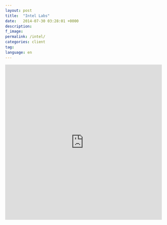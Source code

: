 ```yaml
---
layout: post
title:  "Intel Labs"
date:   2014-07-30 03:28:01 +0000
description:
f_image:
permalink: /intel/
categories: client
tag:
language: en
---
```



<div class="row">
  <div class="col-12">
    <iframe width="100%" height="500px" src="https://www.youtube.com/embed/ZHoupflzwss?controls=0" frameborder="0" allow="accelerometer; autoplay; encrypted-media; gyroscope; picture-in-picture" allowfullscreen></iframe>
    <!-- <video src="videofile.ogg" autoplay poster="https://github.com/gndclouds/galileo.starter.kit/blob/master/docs/assets/GalileoStarterKit_Feature.png?raw=true">

    </video> -->
  </div>
  <div class="col-12">
    <br>
    <strong>Sumary</strong>
    <p>At Intel Labs I worked on the User Experience Research Group's Open Design Team where I focused on researching how Intel could make hardware more approachable to novice makers. Our goal was to deliver a comprehensive research summary of the
      space surrounding Galileo and a final prototype of our recommended solution. Our team conducted a comprehensive research phase focusing on building a comprehensive ecosystem surrounding the Galileo to enable it to become an educational
      platform for individuals new to the maker space.</p>
  </div>
</div>



<div class="row">
  <div class="col-12">
    <br>
    <br>
    <strong>Principles</strong>
  </div>
  <div class="col-3">
    <img style="max-width:100px;" src="https://github.com/gndclouds/galileo.starter.kit/blob/master/docs/assets/media/np_collaborate_974169_000000.png?raw=true" alt="">
    <br>
    <strong>Collaborative</strong>
    <p>The product should allow for more than one user at the same time.</p>
  </div>

  <div class="col-3">
    <img style="max-width:100px;" src="https://github.com/gndclouds/galileo.starter.kit/blob/master/docs/assets/media/np_generative_853363_000000.png?raw=true" alt="">
    <br>
    <strong>Generative</strong>
    <p>It should multiply the possibilities for making. It should be FUN and spark imagination.</p>
  </div>

  <div class="col-3">
    <img style="max-width:100px;" src="https://github.com/gndclouds/galileo.starter.kit/blob/master/docs/assets/media/np_quick_1748480_000000.png?raw=true" alt="">
    <br>
    <strong>Quick + Rich</strong>
    <p>It takes away the complexity of building circuits to allow for making. It does not limit the range of creations the maker can build.</p>
  </div>
  <div class="col-3">
    <img style="max-width:100px;" src="https://github.com/gndclouds/galileo.starter.kit/blob/master/docs/assets/media/np_stairs_77223_000000.png?raw=true" alt="">
    <br>
    <strong>Level Up</strong>
    <p>The system enables the user to advance his/her/their skill level.</p>
  </div>
</div>




<div class="row">
  <div class="col-12">
    <br>
    <br>
    <strong>Prototypes</strong>
    <p>We explored a variety of concepts stemming from modular self-building kits to making smarter breadboards that one could control with an app. Ultimately, we narrowed it down to two main streams of thought. One explored the value gained by
      reverse engineering something and the second investigated building from scratch in a ‘safe’ environment.</p>
  </div>
  <div class="col-12">
    <div class="row">
      <div class="col-6">
        <div class="row page-section">
          <div class="col-sm-12 col-md-12 ">
            <img src="https://github.com/gndclouds/galileo.starter.kit/blob/master/docs/assets/media/gsk_bee.jpg?raw=true" alt="">
          </div>

          <div class="col-sm-12 col-md-12 ">
            <br>
            <strong>Bee</strong>
            <p>This concept spawned from the idea that many kids will disassemble things as an attempt to understand how they work. To test this hypothesis we built a ‘Bee’ that was constructed of mini modules that can be taken apart and put back
              together in a different order to make a new object. For this iteration the Bee’s eyes light up when you touched its wings.</p>
          </div>
        </div>
      </div>

      <div class="col-6">
        <div class="row page-section">
          <div class="col-sm-12 col-md-12 ">
            <img src="https://github.com/gndclouds/galileo.starter.kit/blob/master/docs/assets/media/gsk_1%20v1.png?raw=true" alt="">
          </div>

          <div class="col-sm-12 col-md-12 ">
            <br>
            <strong>Out of The Box</strong>
            <p>Next, we explored the ideas surrounding a toolkit that would make it safe to “blow something up” as you learn about the relationships between sensors and actuators. The goal of this concept was to focus on a more guided experience and
              to leave the user with a kit of components which they can use to start making their first project.</p>
          </div>
        </div>
      </div>
    </div>
  </div>
</div>





<div class="row page-section">
  <div class="col-sm-12 col-md-6 ">
    <p>The goal of the next iteration was to solidify the proper flow to better understand the best method for introducing the relationship between hardware and software. Similar discoveries arose reflecting that we did not fully resolve the issues
      from version 2. This forced us to radically shift the intended flow of our box by turning the box into a mini toolbox and workstation which immediately exposed all the components.</p>
  </div>
  <div class="col-sm-12 col-md-6 ">
    <img class="project-image" src="https://github.com/gndclouds/galileo.starter.kit/blob/master/docs/assets/media/gsk_2%20v2.gif?raw=true" alt="">
  </div>
</div>
<div class="row page-section">
  <div class="col-sm-12 col-md-6 ">
    <img class="project-image" src="https://github.com/gndclouds/galileo.starter.kit/blob/master/docs/assets/media/gsk_3%20v2.gif?raw=true" alt="">
  </div>

  <div class="col-sm-12 col-md-6 ">

    <p>Next we wanted to understand how novice makers experience the relationships between sensors and actuators. We thought this could be achieved through the introduction of a working circuit which could be used as the Galileo booted up. At that
      point the next flap of the box would open revealing a collection of different sensors and actuators to exchange with the working circuit. We discovered that there is a preconceived affordance: when kids saw an open box, they wanted to open all
      of the flaps at once as opposed to following the sequence of steps that would teach them about sensors and actuators. This instinctive response disrupted the flow of the experience.</p>

  </div>

</div>
<div class="row page-section">
  <div class="col-sm-12 col-md-12 ">
    <img class="project-image" src="https://github.com/gndclouds/galileo.starter.kit/blob/master/docs/assets/media/GalileoStarterKit_Feature.gif?raw=true" alt="">
    <br>
    <br>
    <p>The final few versions of the start kit where tested at the YWCA with Kids from 12 years old to 16 years old. During these revisions we focused on expanding what build by kids after they under understood the relationships between sensors and
      actuators.
    </p>
  </div>
  <div class="col-12">
    <strong>Final Product Deck </strong>
    <br>
    <br>
    <br>
    <br>
    <img src="https://github.com/gndclouds/galileo.starter.kit/blob/master/docs/assets/media/CIP2014_01.png?raw=true" alt="">
    <br>
    <p></p>
    <br>
    <br>
    <br>
    <img src="https://github.com/gndclouds/galileo.starter.kit/blob/master/docs/assets/media/CIP2014_03.png?raw=true" alt="">
    <br>
    <p></p>
    <br>
    <br>
    <br>
    <img src="https://github.com/gndclouds/galileo.starter.kit/blob/master/docs/assets/media/CIP2014_04.png?raw=true" alt="">
    <br>
    <p></p>
    <br>
    <br>
    <br>
    <img src="https://github.com/gndclouds/galileo.starter.kit/blob/master/docs/assets/media/CIP2014_05.png?raw=true" alt="">
    <br>
    <p></p>
    <br>
    <br>
    <br>
    <img src="https://github.com/gndclouds/galileo.starter.kit/blob/master/docs/assets/media/CIP2014_06.png?raw=true" alt="">
    <br>
    <p></p>
    <br>
    <br>
    <br>
    <img src="https://github.com/gndclouds/galileo.starter.kit/blob/master/docs/assets/media/CIP2014_07.png?raw=true" alt="">
    <br>
    <p></p>
    <br>
    <br>
    <br>
    <img src="https://github.com/gndclouds/galileo.starter.kit/blob/master/docs/assets/media/CIP2014_08.png?raw=true" alt="">
  </div>
  <div class="col-12">
    <br>
    <br>
    <br>
    <strong>Update 2017</strong>
  </div>
  <div class="col-12"> A few years after finishing this project I saw A similar project come to market from the work of Seeed Studio who has continued to make a series of kits and modular sensors for later development board (Edison and Joule) which
    followed Galileo. </div>
</div>

